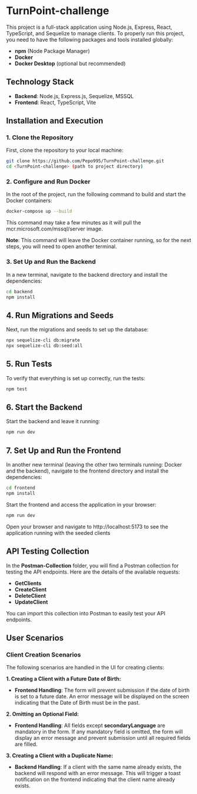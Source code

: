 # TurnPoint-challenge

This project is a full-stack application using Node.js, Express, React, TypeScript, and Sequelize to manage clients. To properly run this project, you need to have the following packages and tools installed globally:

- **npm** (Node Package Manager)
- **Docker**
- **Docker Desktop** (optional but recommended)

## Technology Stack

- **Backend**: Node.js, Express.js, Sequelize, MSSQL
- **Frontend**: React, TypeScript, Vite

## Installation and Execution

### 1. Clone the Repository

First, clone the repository to your local machine:

```sh
git clone https://github.com/Pepo995/TurnPoint-challenge.git
cd <TurnPoint-challenge> (path to project directory)
```

### 2. Configure and Run Docker

In the root of the project, run the following command to build and start the Docker containers:

```sh
docker-compose up --build
```

This command may take a few minutes as it will pull the mcr.microsoft.com/mssql/server image.

**Note**: This command will leave the Docker container running, so for the next steps, you will need to open another terminal.

### 3. Set Up and Run the Backend

In a new terminal, navigate to the backend directory and install the dependencies:

```sh
cd backend
npm install
```

## 4. Run Migrations and Seeds

Next, run the migrations and seeds to set up the database:

```sh
npx sequelize-cli db:migrate
npx sequelize-cli db:seed:all
```

## 5. Run Tests

To verify that everything is set up correctly, run the tests:

```sh
npm test
```

## 6. Start the Backend

Start the backend and leave it running:

```sh
npm run dev
```

## 7. Set Up and Run the Frontend

In another new terminal (leaving the other two terminals running: Docker and the backend), navigate to the frontend directory and install the dependencies:

```sh
cd frontend
npm install
```

Start the frontend and access the application in your browser:

```sh
npm run dev
```

Open your browser and navigate to http://localhost:5173 to see the application running with the seeded clients

## API Testing Collection

In the **Postman-Collection** folder, you will find a Postman collection for testing the API endpoints. Here are the details of the available requests:

- **GetClients**
- **CreateClient**
- **DeleteClient**
- **UpdateClient**

You can import this collection into Postman to easily test your API endpoints.

## User Scenarios

### Client Creation Scenarios

The following scenarios are handled in the UI for creating clients:

**1. Creating a Client with a Future Date of Birth:**

- **Frontend Handling**: The form will prevent submission if the date of birth is set to a future date. An error message will be displayed on the screen indicating that the Date of Birth must be in the past.

**2. Omitting an Optional Field:**

- **Frontend Handling**: All fields except **secondaryLanguage** are mandatory in the form. If any mandatory field is omitted, the form will display an error message and prevent submission until all required fields are filled.

**3. Creating a Client with a Duplicate Name:**

- **Backend Handling**: If a client with the same name already exists, the backend will respond with an error message. This will trigger a toast notification on the frontend indicating that the client name already exists.
